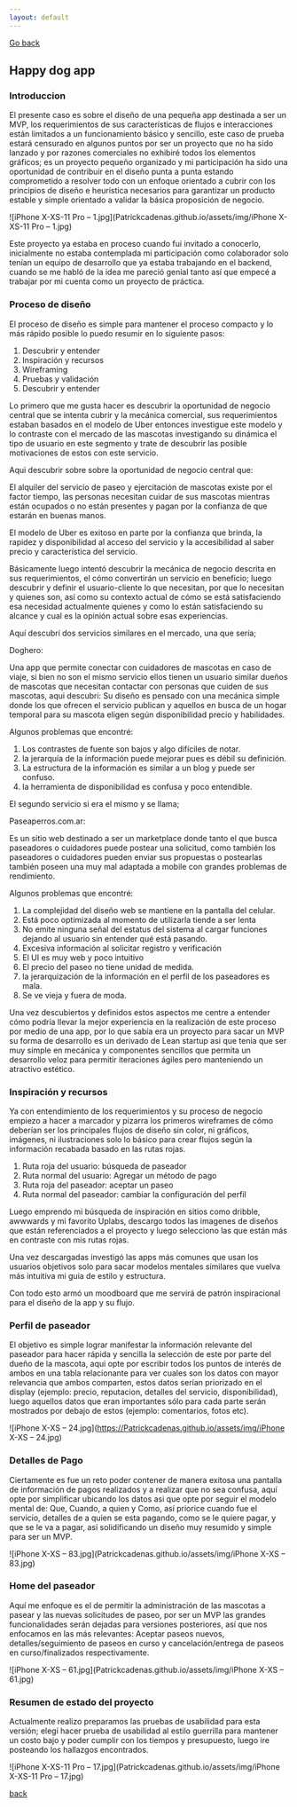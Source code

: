 ```yaml
---
layout: default
---
```

[Go back](./)

## Happy dog app


### Introduccion

El presente caso es sobre el diseño de una pequeña app destinada a ser un MVP, los requerimientos de sus características de flujos e interacciones están limitados a un funcionamiento básico y sencillo, este caso de prueba estará censurado en algunos puntos por ser un proyecto que no ha sido lanzado y por razones comerciales no exhibiré todos los elementos gráficos; es un proyecto pequeño organizado y mi participación ha sido una oportunidad de contribuir en el diseño punta a punta estando comprometido a resolver todo con un enfoque orientado a cubrir con los principios de diseño e heurística necesarios para garantizar un producto estable y simple orientado a validar la básica proposición de negocio.


![iPhone X-XS-11 Pro – 1.jpg](Patrickcadenas.github.io/assets/img/iPhone X-XS-11 Pro – 1.jpg)


Este proyecto ya estaba en proceso cuando fui invitado a conocerlo, inicialmente no estaba contemplada mi participación como colaborador solo tenían un equipo de desarrollo que ya estaba trabajando en el backend, cuando se me habló de la idea me pareció genial tanto así que empecé a trabajar por mi cuenta como un proyecto de práctica. 


### Proceso de diseño

El proceso de diseño es simple para mantener el proceso compacto y lo más rápido posible lo puedo resumir en lo siguiente pasos:

 
1.   Descubrir y entender
1.   Inspiración y recursos
1.   Wireframing 
1.   Pruebas y validación
1.   Descubrir y entender


Lo primero que me gusta hacer es descubrir la oportunidad de negocio central que se intenta cubrir y la mecánica comercial, sus requerimientos estaban basados en el modelo de Uber entonces investigue este modelo y lo contraste con el mercado de las mascotas investigando su dinámica el tipo de usuario en este segmento y trate de descubrir las posible motivaciones de estos con este servicio.

Aqui descubrir sobre sobre la oportunidad de negocio central que:

El alquiler del servicio de paseo y ejercitación de mascotas existe por el factor tiempo, las personas necesitan cuidar de sus mascotas mientras están ocupados o no están presentes y pagan por la confianza de que estarán en buenas manos.

El modelo de Uber es exitoso en parte por la confianza que brinda, la rapidez y disponibilidad al acceso del servicio y la accesibilidad al saber precio y característica del servicio.

Básicamente luego intentó descubrir la mecánica de negocio descrita en sus requerimientos, el cómo convertirán un servicio en beneficio; luego descubrir y definir el usuario-cliente lo que necesitan, por que lo necesitan y quienes son, así como su contexto actual de cómo se está satisfaciendo esa necesidad actualmente quienes y como lo están satisfaciendo su alcance y cual es la opinión actual sobre esas experiencias.

Aquí descubrí dos servicios similares en el mercado, una que sería; 

Doghero:

Una app que permite conectar con cuidadores de mascotas en caso de viaje, si bien no son el mismo servicio ellos tienen un usuario similar dueños de mascotas que necesitan contactar con personas que cuiden de sus mascotas, aqui descubri: Su diseño es pensado con una mecánica simple donde los que ofrecen el servicio publican y aquellos en busca de un hogar temporal para su mascota eligen según disponibilidad precio y habilidades.

Algunos problemas que encontré:
 
1.   Los contrastes de fuente son bajos y algo difíciles de notar.
1.   la jerarquía de la información puede mejorar pues es débil su definición.
1.   La estructura de la información es similar a un blog y puede ser confuso.
1.   la herramienta de disponibilidad es confusa y poco entendible.


El segundo servicio si era el mismo y se llama; 

Paseaperros.com.ar:

Es un sitio web destinado a ser un marketplace donde tanto el que busca paseadores o cuidadores puede postear una solicitud, como también los paseadores o cuidadores pueden enviar sus propuestas o postearlas también poseen una muy mal adaptada a mobile con grandes problemas de rendimiento.

Algunos problemas que encontré:

 
1.   La complejidad del diseño web se mantiene en la pantalla del celular.
1.   Está poco optimizada al momento de utilizarla tiende a ser lenta 
1.   No emite ninguna señal del estatus del sistema al cargar funciones dejando al usuario sin entender qué está pasando.
1.   Excesiva información al solicitar registro y verificación
1.   El UI es muy web y poco intuitivo
1.   El precio del paseo no tiene unidad de medida.
1.   la jerarquización de la información en el perfil de los paseadores es mala.
1.   Se ve vieja y fuera de moda.


Una vez descubiertos y definidos estos aspectos me centre a entender cómo podría llevar la mejor experiencia en la realización de este proceso por medio de una app, por lo que sabía era un proyecto para sacar un MVP su forma de desarrollo es un derivado de Lean startup asi que tenia que ser muy simple en mecánica y componentes sencillos que permita un desarrollo veloz para permitir iteraciones ágiles pero manteniendo un atractivo estético. 


### Inspiración y recursos

Ya con entendimiento de los requerimientos y su proceso de negocio empiezo a hacer a marcador y pizarra los primeros wireframes de cómo deberían ser los principales flujos de diseño sin color, ni gráficos, imágenes, ni ilustraciones solo lo básico para crear flujos según la información recabada basado en las rutas rojas. 

1.   Ruta roja del usuario: búsqueda de paseador
1.   Ruta normal del usuario: Agregar un método de pago
1.   Ruta roja del paseador: aceptar un paseo
1.   Ruta normal del paseador: cambiar la configuración del perfil

 
Luego emprendo mi búsqueda de inspiración en sitios como dribble, awwwards y mi favorito Uplabs, descargo todos las imagenes de diseños que están referenciados a el proyecto y luego selecciono las que están más en contraste con mis rutas rojas.

Una vez descargadas investigó las apps más comunes que usan los usuarios objetivos solo para sacar modelos mentales similares que vuelva más intuitiva mi guia de estilo y estructura.

Con todo esto armó un moodboard que me servirá de patrón inspiracional para el diseño de la app y su flujo.


### Perfil de paseador

El objetivo es simple lograr manifestar la información relevante del paseador para hacer rápida y sencilla la selección de este por parte del dueño de la mascota, aqui opte por escribir todos los puntos de interés de ambos en una tabla relacionante para ver cuales son los datos con mayor relevancia que ambos comparten, estos datos serían priorizado en el display (ejemplo: precio, reputacion, detalles del servicio, disponibilidad), luego aquellos datos que eran importantes sólo para cada parte serán mostrados por debajo de estos (ejemplo: comentarios, fotos etc).



![iPhone X-XS – 24.jpg](https://Patrickcadenas.github.io/assets/img/iPhone X-XS – 24.jpg)



### Detalles de Pago

Ciertamente es fue un reto poder contener de manera exitosa una pantalla de información de pagos realizados y a realizar que no sea confusa, aquí opte por simplificar ubicando los datos asi que opte por seguir el modelo mental de: Que, Cuando, a quien y Como, así priorice cuando fue el servicio, detalles de a quien se esta pagando, como se le quiere pagar, y que se le va a pagar, así solidificando un diseño muy resumido y simple para ser un MVP.



![iPhone X-XS – 83.jpg](Patrickcadenas.github.io/assets/img/iPhone X-XS – 83.jpg)



### Home del paseador

Aquí me enfoque es el de permitir la administración de las mascotas a pasear y las nuevas solicitudes de paseo, por ser un MVP las grandes funcionalidades serán dejadas para versiones posteriores, así que nos enfocamos en las más relevantes: Aceptar paseos nuevos, detalles/seguimiento de paseos en curso y cancelación/entrega de paseos en curso/finalizados respectivamente.



![iPhone X-XS – 61.jpg](Patrickcadenas.github.io/assets/img/iPhone X-XS – 61.jpg)



### Resumen de estado del proyecto

Actualmente realizo preparamos las pruebas de usabilidad para esta versión; elegí hacer prueba de usabilidad al estilo guerrilla para mantener un costo bajo y poder cumplir con los tiempos y presupuesto, luego ire posteando los hallazgos encontrados.



![iPhone X-XS-11 Pro – 17.jpg](Patrickcadenas.github.io/assets/img/iPhone X-XS-11 Pro – 17.jpg)



[back](./)

